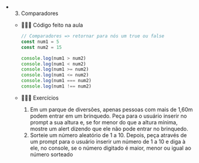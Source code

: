 - 03. Comparadores
    - 👩🏻‍🏫 Código feito na aula
        
        ```jsx
        // Comparadores => retornar para nós um true ou false
        const num1 = 5
        const num2 = 15
        
        console.log(num1 > num2)
        console.log(num1 < num2)
        console.log(num1 >= num2)
        console.log(num1 <= num2)
        console.log(num1 === num2)
        console.log(num1 !== num2)
        ```
        
    - 🧑🏻‍💻 Exercícios
        1. Em um parque de diversões, apenas pessoas com mais de 1,60m podem entrar em um brinquedo. Peça para o usuário inserir no prompt a sua altura e, se for menor do que a altura mínima, mostre um alert dizendo que ele não pode entrar no brinquedo.
        2. Sorteie um número aleatório de 1 a 10. Depois, peça através de um prompt para o usuário inserir um número de 1 a 10 e diga à ele, no console, se o número digitado é maior, menor ou igual ao número sorteado
    